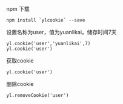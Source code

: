 
npm 下载

    npm install `ylcookie` --save

设置名称为user，值为yuanlikai，储存时间7天

    yl.cookie('user','yuanlikai',7) 
    yl.cookie('user') 

获取cookie

    yl.cookie('user') 

删除cookie

    yl.removeCookie('user') 
